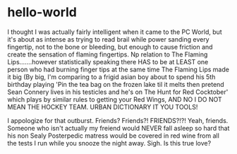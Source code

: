 # hello-world
I thought I was actually fairly intelligent when it came to the PC World, but it's about as intense as trying to read brail while power sanding every fingertip, not to the bone or bleeding, but enough to cause friction and create the sensation of flaming fingertips. Np relation to The Flaming Lips.......however statistically speaking there HAS to be at LEAST one person who had burning finger tips at the same time The Flaming Lips made it big (By big, I'm comparing to a frigid asian boy about to spend his 5th birthday playing 'Pin the tea bag on the frozen lake til it melts then pretend Sean Connery lives in his testicles and he's on The Hunt for Red Cocktober' which plays by similar rules to getting your Red Wings, AND NO I DO NOT MEAN THE HOCKEY TEAM. URBAN DICTIONARY IT YOU TOOLS!

I appologize for that outburst. Friends? Friends?! FRIENDS?!?! 
Yeah, friends. Someone who isn't actually my freiend would NEVER fall asleep so hard that his non Sealy Posterpedic matress would be covered in red wine from all the tests I run while you snooze the night away. Sigh. Is this true love?
